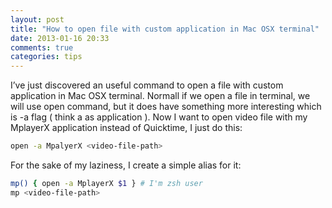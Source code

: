 ```yaml
---
layout: post
title: "How to open file with custom application in Mac OSX terminal"
date: 2013-01-16 20:33
comments: true
categories: tips
---
```

I’ve just discovered an useful command to open a file with custom application
in Mac OSX terminal. Normall if we open a file in terminal, we will use open
command, but it does have something more interesting which is -a flag ( think a
as application ). Now I want to open video file with my MplayerX application
instead of Quicktime, I just do this:

```sh
open -a MpalyerX <video-file-path>
```

For the sake of my laziness, I create a simple alias for it:

```sh
mp() { open -a MplayerX $1 } # I'm zsh user
mp <video-file-path>
```
